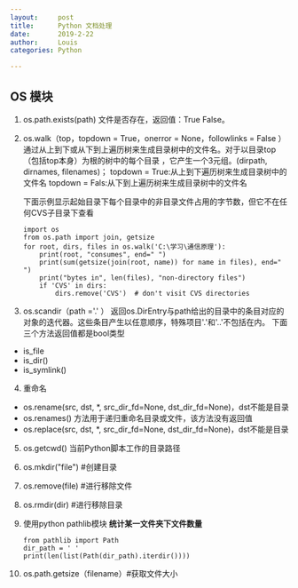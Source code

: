 ```yaml
---
layout:     post
title:      Python 文档处理
date:       2019-2-22
author:     Louis
categories: Python

---
```

<!-- MarkdownTOC -->




## **OS 模块**

1. os.path.exists(path)
文件是否存在，返回值：True False。

2. os.walk（top，topdown = True，onerror = None，followlinks = False ）
通过从上到下或从下到上遍历树来生成目录树中的文件名。对于以目录top（包括top本身）为根的树中的每个目录 ，它产生一个3元组。(dirpath, dirnames, filenames)；
topdown = True:从上到下遍历树来生成目录树中的文件名
topdown = Fals:从下到上遍历树来生成目录树中的文件名

    下面示例显示起始目录下每个目录中的非目录文件占用的字节数，但它不在任何CVS子目录下查看
    
    ```
    import os
    from os.path import join, getsize
    for root, dirs, files in os.walk('C:\学习\通信原理'):
        print(root, "consumes", end=" ")
        print(sum(getsize(join(root, name)) for name in files), end=" ")
        print("bytes in", len(files), "non-directory files")
        if 'CVS' in dirs:
            dirs.remove('CVS')  # don't visit CVS directories
    ```

3. os.scandir（path ='.' ）
返回os.DirEntry与path给出的目录中的条目对应的对象的迭代器。这些条目产生以任意顺序，特殊项目'.'和'..'不包括在内。
下面三个方法返回值都是bool类型
 - is_file
 - is_dir()
 - is_symlink()
4. 重命名
* os.rename(src, dst, *, src_dir_fd=None, dst_dir_fd=None)，dst不能是目录
* os.renames() 方法用于递归重命名目录或文件，该方法没有返回值
* os.replace(src, dst, *, src_dir_fd=None, dst_dir_fd=None)，dst不能是目录
5. os.getcwd()
当前Python脚本工作的目录路径
6. os.mkdir("file")  #创建目录
7. os.remove(file)   #进行移除文件
8. os.rmdir(dir)     #进行移除目录
9. 使用python  pathlib模块 
    **统计某一文件夹下文件数量** 

    ```
    from pathlib import Path
    dir_path = ' '
    print(len(list(Path(dir_path).iterdir())))
    ```
10. os.path.getsize（filename）#获取文件大小







